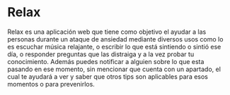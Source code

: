 # Relax
Relax es una aplicación web que tiene como objetivo el ayudar a las personas durante un ataque de ansiedad mediante diversos usos como lo es escuchar música relajante, o escribir lo que está sintiendo o sintió ese día, o responder preguntas que las distraiga y a la vez probar tu conocimiento. Además puedes notificar a alguien sobre lo que esta pasando en ese momento, sin mencionar que cuenta con un apartado, el cual te ayudará a ver y saber que otros tips son aplicables para esos momentos o para prevenirlos.
